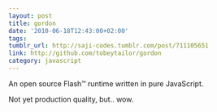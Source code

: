 ```yaml
---
layout: post
title: gordon
date: '2010-06-18T12:43:00+02:00'
tags: 
tumblr_url: http://saji-codes.tumblr.com/post/711105651
link: http://github.com/tobeytailor/gordon
category: javascript
---
```


An open source Flash™ runtime written in pure JavaScript.



Not yet production quality, but.. wow.
